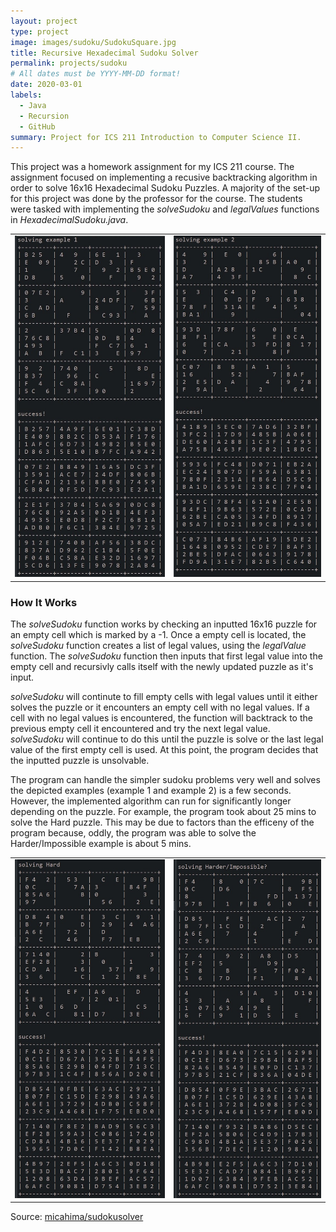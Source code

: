 ```yaml
---
layout: project
type: project
image: images/sudoku/SudokuSquare.jpg
title: Recursive Hexadecimal Sudoku Solver
permalink: projects/sudoku
# All dates must be YYYY-MM-DD format!
date: 2020-03-01
labels:
  - Java
  - Recursion
  - GitHub
summary: Project for ICS 211 Introduction to Computer Science II.
---
```


This project was a homework assignment for my ICS 211 course. The assignment focused on implementing a recusive backtracking algorithm in order to solve 16x16 Hexadecimal Sudoku Puzzles. A majority of the set-up for this project was done by the professor for the course. The students were tasked with implementing the *solveSudoku* and *legalValues* functions in *HexadecimalSudoku.java*. 

|               |               |
| ------------- | ------------- |
| <img class="ui medium floated rounded image" src="../images/sudoku/Sudoku_Ex1.jpg">|<img class="ui medium floated rounded image" src="../images/sudoku/Sudoku_Ex2.jpg">|

### How It Works
The *solveSudoku* function works by checking an inputted 16x16 puzzle for an empty cell which is marked by a -1. Once a empty cell is located, the *solveSudoku* function creates a list of legal values, using the *legalValue* function. The *solveSudoku* function then inputs that first legal value into the empty cell and recursivly calls itself with the newly updated puzzle as it's input.

*solveSudoku* will continute to fill empty cells with legal values until it either solves the puzzle or it encounters an empty cell with no legal values. If a cell with no legal values is encountered, the function will backtrack to the previous empty cell it encountered and try the next legal value. *solveSudoku* will continue to do this until the puzzle is solve or the last legal value of the first empty cell is used. At this point, the program decides that the inputted puzzle is unsolvable.

The program can handle the simpler sudoku problems very well and solves the depicted examples (example 1 and example 2) is a few seconds. However, the implemented algorithm can run for significantly longer depending on the puzzle. For example, the program took about 25 mins to solve the Hard puzzle. This may be due to factors than the efficeny of the program because, oddly, the program was able to solve the Harder/Impossible example is about 5 mins.

|               |               |
| ------------- | ------------- |
| <img class="ui medium floated rounded image" src="../images/sudoku/Sudoku_Ex3.jpg">|<img class="ui medium floated rounded image" src="../images/sudoku/Sudoku_Ex4.jpg">|

Source: <a href="https://github.com/micahima/sudokusolver"><i class="large github icon "></i>micahima/sudokusolver</a>


